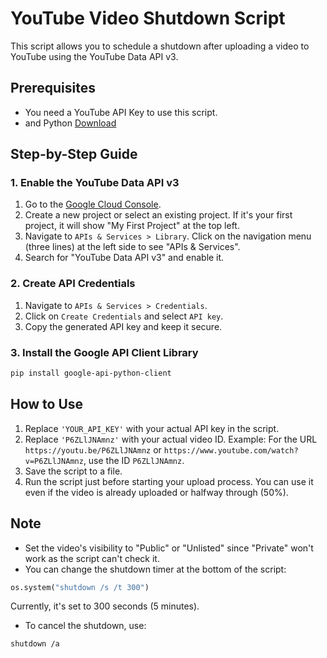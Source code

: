 
# YouTube Video Shutdown Script

This script allows you to schedule a shutdown after uploading a video to YouTube using the YouTube Data API v3.

## Prerequisites

- You need a YouTube API Key to use this script.
- and Python [Download](https://www.python.org/downloads/)
## Step-by-Step Guide

### 1. Enable the YouTube Data API v3

1. Go to the [Google Cloud Console](https://console.cloud.google.com/).
2. Create a new project or select an existing project. If it's your first project, it will show "My First Project" at the top left.
3. Navigate to `APIs & Services > Library`. Click on the navigation menu (three lines) at the left side to see "APIs & Services".
4. Search for "YouTube Data API v3" and enable it.

### 2. Create API Credentials

1. Navigate to `APIs & Services > Credentials`.
2. Click on `Create Credentials` and select `API key`.
3. Copy the generated API key and keep it secure.

### 3. Install the Google API Client Library

```bash
pip install google-api-python-client
```

## How to Use

1. Replace `'YOUR_API_KEY'` with your actual API key in the script.
2. Replace `'P6ZLlJNAmnz'` with your actual video ID. Example: For the URL `https://youtu.be/P6ZLlJNAmnz` or `https://www.youtube.com/watch?v=P6ZLlJNAmnz`, use the ID `P6ZLlJNAmnz`.
3. Save the script to a file.
4. Run the script just before starting your upload process. You can use it even if the video is already uploaded or halfway through (50%).

## Note

- Set the video's visibility to "Public" or "Unlisted" since "Private" won't work as the script can't check it.
- You can change the shutdown timer at the bottom of the script:

```python
os.system("shutdown /s /t 300")
```

Currently, it's set to 300 seconds (5 minutes).

- To cancel the shutdown, use:

```bash
shutdown /a
```
